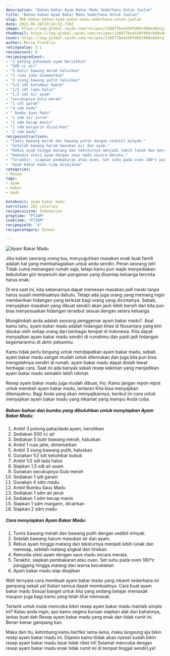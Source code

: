 ```yaml
---
description: "Bahan-bahan Ayam Bakar Madu Sederhana Untuk Jualan"
title: "Bahan-bahan Ayam Bakar Madu Sederhana Untuk Jualan"
slug: 966-bahan-bahan-ayam-bakar-madu-sederhana-untuk-jualan
date: 2021-06-28T19:24:53.720Z
image: https://img-global.cpcdn.com/recipes/138877bea550fd09/680x482cq70/ayam-bakar-madu-foto-resep-utama.jpg
thumbnail: https://img-global.cpcdn.com/recipes/138877bea550fd09/680x482cq70/ayam-bakar-madu-foto-resep-utama.jpg
cover: https://img-global.cpcdn.com/recipes/138877bea550fd09/680x482cq70/ayam-bakar-madu-foto-resep-utama.jpg
author: Marie Franklin
ratingvalue: 3.1
reviewcount: 8
recipeingredient:
- "3 potong pahadada ayam bersihkan"
- "500 cc air"
- "5 butir bawang merah haluskan"
- "1 ruas jahe dimemarkan"
- "3 siung bawang putih haluskan"
- "1/2 sdt ketumbar bubuk"
- "1/2 sdt lada halus"
- "1,5 sdt air asam"
- "secukupnya Gula merah"
- "1 sdt garam"
- "4 sdm madu"
- " Bumbu Saus Madu"
- "1 sdm air jeruk"
- "1 sdm kecap manis"
- "1 sdm margarin dicairkan"
- "2 sdm madu"
recipeinstructions:
- "Tumis bawang merah dan bawang putih dengan sedikit minyak."
- "Setelah bawang harum masukan air dan ayam."
- "Rebus ayam hingga matang dan teksturnya menjadi lebih lunak dan meresap, setelah matang angkat dan tiriskan."
- "Kemudia olesi ayam dengan saus madu secara merata."
- "Terakhir, siapkan pembakaran atau oven. Set suhu pada oven 180°c panggang hingga matang dan warna kecoklatan"
- "Ayam bakar madu siap disajikan"
categories:
- Resep
tags:
- ayam
- bakar
- madu

katakunci: ayam bakar madu 
nutrition: 281 calories
recipecuisine: Indonesian
preptime: "PT24M"
cooktime: "PT36M"
recipeyield: "4"
recipecategory: Dinner

---
```



![Ayam Bakar Madu](https://img-global.cpcdn.com/recipes/138877bea550fd09/680x482cq70/ayam-bakar-madu-foto-resep-utama.jpg)

Jika kalian seorang orang tua, menyuguhkan masakan enak buat famili adalah hal yang membahagiakan untuk anda sendiri. Peran seorang istri Tidak cuma menangani rumah saja, tetapi kamu pun wajib menyediakan kebutuhan gizi terpenuhi dan panganan yang disantap keluarga tercinta harus enak.

Di era  saat ini, kita sebenarnya dapat memesan masakan jadi meski tanpa harus susah membuatnya dahulu. Tetapi ada juga orang yang memang ingin memberikan hidangan yang terlezat bagi orang yang dicintainya. Sebab, menyajikan masakan yang dibuat sendiri akan jauh lebih bersih dan kita pun bisa menyesuaikan hidangan tersebut sesuai dengan selera keluarga. 



Mungkinkah anda adalah seorang penggemar ayam bakar madu?. Asal kamu tahu, ayam bakar madu adalah hidangan khas di Nusantara yang kini disukai oleh setiap orang dari berbagai tempat di Indonesia. Kita dapat menyajikan ayam bakar madu sendiri di rumahmu dan pasti jadi hidangan kegemaranmu di akhir pekanmu.

Kamu tidak perlu bingung untuk mendapatkan ayam bakar madu, sebab ayam bakar madu sangat mudah untuk ditemukan dan juga kita pun bisa mengolahnya sendiri di rumah. ayam bakar madu dapat diolah lewat berbagai cara. Saat ini ada banyak sekali resep kekinian yang menjadikan ayam bakar madu semakin lebih nikmat.

Resep ayam bakar madu juga mudah dibuat, lho. Kamu jangan repot-repot untuk membeli ayam bakar madu, lantaran Kita bisa menyajikan ditempatmu. Bagi Anda yang akan menyajikannya, berikut ini cara untuk menyajikan ayam bakar madu yang nikamat yang mampu Anda coba.

<!--inarticleads1-->

##### Bahan-bahan dan bumbu yang dibutuhkan untuk menyiapkan Ayam Bakar Madu:

1. Ambil 3 potong paha/dada ayam, bersihkan
1. Sediakan 500 cc air
1. Sediakan 5 butir bawang merah, haluskan
1. Ambil 1 ruas jahe, dimemarkan
1. Ambil 3 siung bawang putih, haluskan
1. Gunakan 1/2 sdt ketumbar bubuk
1. Ambil 1/2 sdt lada halus
1. Siapkan 1,5 sdt air asam
1. Gunakan secukupnya Gula merah
1. Sediakan 1 sdt garam
1. Gunakan 4 sdm madu
1. Ambil  Bumbu Saus Madu
1. Sediakan 1 sdm air jeruk
1. Sediakan 1 sdm kecap manis
1. Siapkan 1 sdm margarin, dicairkan
1. Siapkan 2 sdm madu




<!--inarticleads2-->

##### Cara menyiapkan Ayam Bakar Madu:

1. Tumis bawang merah dan bawang putih dengan sedikit minyak.
1. Setelah bawang harum masukan air dan ayam.
1. Rebus ayam hingga matang dan teksturnya menjadi lebih lunak dan meresap, setelah matang angkat dan tiriskan.
1. Kemudia olesi ayam dengan saus madu secara merata.
1. Terakhir, siapkan pembakaran atau oven. Set suhu pada oven 180°c panggang hingga matang dan warna kecoklatan
1. Ayam bakar madu siap disajikan




Wah ternyata cara membuat ayam bakar madu yang nikamt sederhana ini gampang sekali ya! Kalian semua dapat membuatnya. Cara buat ayam bakar madu Sesuai banget untuk kita yang sedang belajar memasak maupun juga bagi kamu yang telah lihai memasak.

Tertarik untuk mulai mencoba bikin resep ayam bakar madu mantab simple ini? Kalau anda ingin, ayo kamu segera buruan siapkan alat dan bahannya, lantas buat deh Resep ayam bakar madu yang enak dan tidak rumit ini. Benar-benar gampang kan. 

Maka dari itu, ketimbang kamu berfikir lama-lama, maka langsung aja bikin resep ayam bakar madu ini. Dijamin kamu tiidak akan nyesel sudah bikin resep ayam bakar madu lezat tidak ribet ini! Selamat mencoba dengan resep ayam bakar madu enak tidak rumit ini di tempat tinggal sendiri,ya!.

